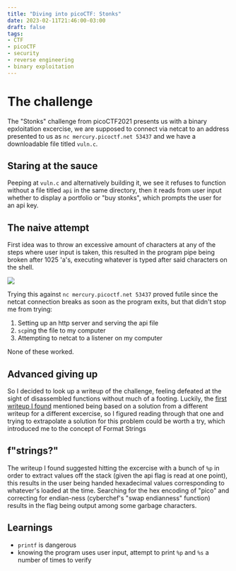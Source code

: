 ```yaml
---
title: "Diving into picoCTF: Stonks"
date: 2023-02-11T21:46:00-03:00
draft: false
tags:
- CTF
- picoCTF
- security
- reverse engineering
- binary exploitation
---
```


# The challenge

The "Stonks" challenge from picoCTF2021 presents us with a binary epxloitation excercise, we are supposed to connect via netcat to an address 
presented to us as `nc mercury.picoctf.net 53437` and we have a downloadable file titled `vuln.c`.

<!--more-->

## Staring at the sauce

Peeping at `vuln.c` and alternatively building it, we see it refuses to function without a file titled `api` in the same directory, then it reads 
from user input whether to display a portfolio or "buy stonks", which prompts the user for an api key.

## The naive attempt

First idea was to throw an excessive amount of characters at any of the steps where user input is taken, this resulted in the program pipe being 
broken after 1025 'a's, executing whatever is typed after said characters on the shell.

![](/whoami.PNG)

Trying this against `nc mercury.picoctf.net 53437` proved futile since the netcat connection breaks as soon as the program exits, but that didn't 
stop me from trying:

1. Setting up an http server and serving the api file
2. `scp`ing the file to my computer
3. Attempting to netcat to a listener on my computer

None of these worked.

## Advanced giving up

So I decided to look up a writeup of the challenge, feeling defeated at the sight of disassembled functions without much of a footing. Luckily, the 
[first writeup I found](https://github.com/HHousen/PicoCTF-2021/blob/master/Binary%20Exploitation/Stonks/README.md) mentioned being based on a solution 
from a different writeup for a different excercise, so I figured reading through that one and trying to extrapolate a solution for this problem could 
be worth a try, which introduced me to the concept of Format Strings

## f"strings?"

The writeup I found suggested hitting the excercise with a bunch of `%p` in order to extract values off the stack (given the api flag is read at one point), 
this results in the user being handed hexadecimal values corresponding to whatever's loaded at the time. 
Searching for the hex encoding of "pico" and correcting for endian-ness (cyberchef's "swap endianness" function) 
results in the flag being output among some garbage characters.

## Learnings

- `printf` is dangerous
- knowing the program uses user input, attempt to print `%p` and `%s` a number of times to verify 
